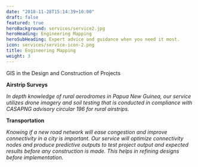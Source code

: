 ```yaml
---
date: "2018-11-28T15:14:39+10:00"
draft: false
featured: true
heroBackground: services/service2.jpg
heroHeading: Engineering Mapping
heroSubHeading: Expert advice and guidance when you need it most.
icon: services/service-icon-2.png
title: Engineering Mapping
weight: 3
---
```


GIS in the Design and Construction of Projects

**Airstrip Surveys**

*In depth knowledge of rural aerodromes in Papua New Guinea, our service utilizes drone imagery and soil testing that is conducted in compliance with CASAPNG advisory circular 196 for rural airstrips.*

**Transportation**

*Knowing if a new road network will ease congestion and improve connectivity in a city is important. Our service will optimize connectivity nodes and produce predictive outputs to test project output and expected results before any construction is made. This helps in refining designs before implementation.*


